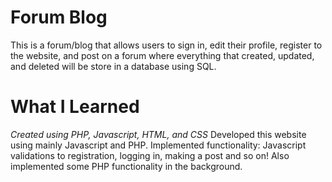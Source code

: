 # Forum Blog

This is a forum/blog that allows users to sign in, edit their profile, register to the website, and post on a forum where everything that created, updated, and deleted will be store in a database using SQL.

# What I Learned

_Created using PHP, Javascript, HTML, and CSS_
Developed this website using mainly Javascript and PHP.
Implemented functionality: Javascript validations to registration, logging in, making a post and so on! Also implemented some PHP functionality in the background.
